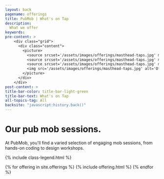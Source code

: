 ```yaml
---
layout: back
pagename: offerings
title: PubMob | What's on Tap
description:
  What we offer
keywords:
pre-content: >
    <div class="grid">
      <div class="content">
        <picture>
          <source srcset='/assets/images/offerings/masthead-taps.jpg' media='(max-width: 1080px)'>
          <source srcset='/assets/images/offerings/masthead-taps.jpg' media='(min-width: 960px)'>
          <source srcset='/assets/images/offerings/masthead-taps.jpg' media='(min-width: 830px'>
          <img src='/assets/images/offerings/masthead-taps.jpg' alt='Offerings'>
        </picture>
      </div>
    </div>
post-content: >
title-bar-color: title-bar-light-green
title-bar-text: What's on Tap
all-topics-tag: All
backsite: "javascript:history.back()"
---
```

<h1>Our pub mob sessions.</h1>
<p>At PubMob, you'll find a varied selection of engaging mob sessions, from hands-on coding to design workshops.</p>

{% include class-legend.html %}

{% for offering in site.offerings %}
  {% include offering.html %}
{% endfor %}

